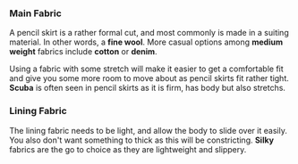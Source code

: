 ### Main Fabric

A pencil skirt is a rather formal cut, and most commonly is made in a suiting material. In other words, a **fine wool**.
More casual options among **medium weight** fabrics include **cotton** or **denim**.

Using a fabric with some stretch will make it easier to get a comfortable fit and give you some more room to move about
as pencil skirts fit rather tight. **Scuba** is often seen in pencil skirts as it is firm, has body but also stretchs.

### Lining Fabric

The lining fabric needs to be light, and allow the body to slide over it easily. You also don't want something to thick as this will be constricting. **Silky** fabrics are the go to choice as they are lightweight and slippery.
